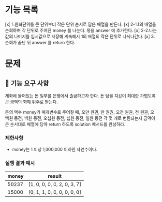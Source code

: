 # 기능 목록

[x] 1.원화단위를 큰 단위부터 작은 단위 순서로 담은 배열을 만든다.
[x] 2-1.1의 배열을 순회하며 각 단위로 주어진 money 를 나눈다. 몫을 answer 에 추가한다.
[x] 2-2.나눈 값의 나머지를 임시값으로 저장해 계속해서 1의 배열의 작은 단위로 나눠나간다.
[x] 3. 순회가 끝난 뒤 answer 를 return 한다.

# 문제

## 🚀 기능 요구 사항

계좌에 들어있는 돈 일부를 은행에서 출금하고자 한다. 돈 담을 지갑이 최대한 가볍도록 큰 금액의 화폐 위주로 받는다.

돈의 액수 money가 매개변수로 주어질 때, 오만 원권, 만 원권, 오천 원권, 천 원권, 오백원 동전, 백원 동전, 오십원 동전, 십원 동전, 일원 동전 각 몇 개로 변환되는지 금액이 큰 순서대로 배열에 담아 return 하도록 solution 메서드를 완성하라.

### 제한사항

- money는 1 이상 1,000,000 이하인 자연수이다.

### 실행 결과 예시

| money | result                      |
| ----- | --------------------------- |
| 50237 | [1, 0, 0, 0, 0, 2, 0, 3, 7] |
| 15000 | [0, 1, 1, 0, 0, 0, 0, 0, 0] |
